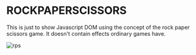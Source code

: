 # ROCKPAPERSCISSORS
This is just to show Javascript DOM using the concept of the rock paper scissors game. It doesn't contain effects ordinary games have.

![rps](https://github.com/ray-pasino/ROCKPAPERSCISSORS/assets/115047105/aacab3c6-634b-4c44-9f89-2740b99e4091)
